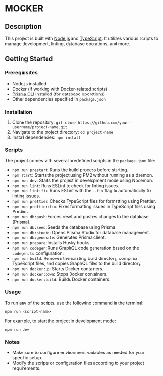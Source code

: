 # MOCKER

## Description
This project is built with [Node.js](https://nodejs.org/) and [TypeScript](https://www.typescriptlang.org/). It utilizes various scripts to manage development, linting, database operations, and more.

## Getting Started

### Prerequisites
- Node.js installed
- Docker (if working with Docker-related scripts)
- [Prisma CLI](https://www.prisma.io/docs/getting-started/installation) installed (for database operations)
- Other dependencies specified in `package.json`

### Installation
1. Clone the repository: `git clone https://github.com/your-username/project-name.git`
2. Navigate to the project directory: `cd project-name`
3. Install dependencies: `npm install`

### Scripts
The project comes with several predefined scripts in the `package.json` file:

- `npm run prestart`: Runs the build process before starting.
- `npm start`: Starts the project using PM2 without running as a daemon.
- `npm run dev`: Starts the project in development mode using Nodemon.
- `npm run lint`: Runs ESLint to check for linting issues.
- `npm run lint:fix`: Runs ESLint with the `--fix` flag to automatically fix linting issues.
- `npm run prettier`: Checks TypeScript files for formatting using Prettier.
- `npm run prettier:fix`: Fixes formatting issues in TypeScript files using Prettier.
- `npm run db:push`: Forces reset and pushes changes to the database (Prisma).
- `npm run db:seed`: Seeds the database using Prisma.
- `npm run db:studio`: Opens Prisma Studio for database management.
- `npm run db:generate`: Generates Prisma client.
- `npm run prepare`: Installs Husky hooks.
- `npm run codegen`: Runs GraphQL code generation based on the `codegen.ts` configuration.
- `npm run build`: Removes the existing build directory, compiles TypeScript files, and copies GraphQL files to the build directory.
- `npm run docker:up`: Starts Docker containers.
- `npm run docker:down`: Stops Docker containers.
- `npm run docker:build`: Builds Docker containers.

### Usage
To run any of the scripts, use the following command in the terminal:
```
npm run <script-name>
```

For example, to start the project in development mode:
```
npm run dev
```

### Notes
- Make sure to configure environment variables as needed for your specific setup.
- Modify the scripts or configuration files according to your project requirements.